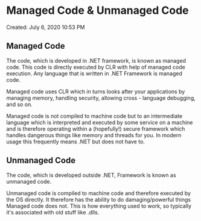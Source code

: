 # Managed Code & Unmanaged Code

Created: July 6, 2020 10:53 PM

## Managed Code

The code, which is developed in .NET framework, is known as managed code. This code is directly executed by CLR with help of managed code execution. Any language that is written in .NET Framework is managed code.

Managed code uses CLR which in turns looks after your applications by managing memory, handling security, allowing cross - language debugging, and so on.

Managed code is not compiled to machine code but to an intermediate language which is interpreted and executed by some service on a machine and is therefore operating within a (hopefully!) secure framework which handles dangerous things like memory and threads for you. In modern usage this frequently means .NET but does not have to.

## Unmanaged Code

The code, which is developed outside .NET, Framework is known as unmanaged code.

Unmanaged code is compiled to machine code and therefore executed by the OS directly. It therefore has the ability to do damaging/powerful things Managed code does not. This is how everything used to work, so typically it's associated with old stuff like .dlls.
